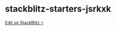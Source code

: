 # stackblitz-starters-jsrkxk

[Edit on StackBlitz ⚡️](https://stackblitz.com/edit/stackblitz-starters-jsrkxk)